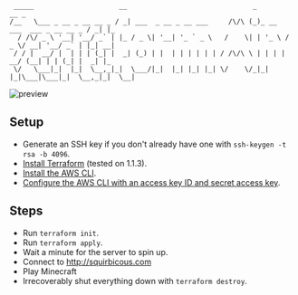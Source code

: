 ```
 _____                     __                               _                            __ _
/__   \___ _ __ _ __ __ _ / _| ___  _ __ _ __ ___     /\/\ (_)_ __   ___  ___ _ __ __ _ / _| |_
  / /\/ _ \ '__| '__/ _` | |_ / _ \| '__| '_ ` _ \   /    \| | '_ \ / _ \/ __| '__/ _` | |_| __|
 / / |  __/ |  | | | (_| |  _| (_) | |  | | | | | | / /\/\ \ | | | |  __/ (__| | | (_| |  _| |_
 \/   \___|_|  |_|  \__,_|_|  \___/|_|  |_| |_| |_| \/    \/_|_| |_|\___|\___|_|  \__,_|_|  \__|
```

![preview](preview.gif)

## Setup
- Generate an SSH key if you don't already have one with `ssh-keygen -t rsa -b 4096`.
- [Install Terraform](https://learn.hashicorp.com/tutorials/terraform/install-cli) (tested on 1.1.3).
- [Install the AWS CLI](https://docs.aws.amazon.com/cli/latest/userguide/install-cliv2.html).
- [Configure the AWS CLI with an access key ID and secret access key](https://docs.aws.amazon.com/cli/latest/userguide/cli-configure-quickstart.html).

## Steps
- Run `terraform init`.
- Run `terraform apply`.
- Wait a minute for the server to spin up.
- Connect to http://squirbicous.com
- Play Minecraft
- Irrecoverably shut everything down with `terraform destroy`.
